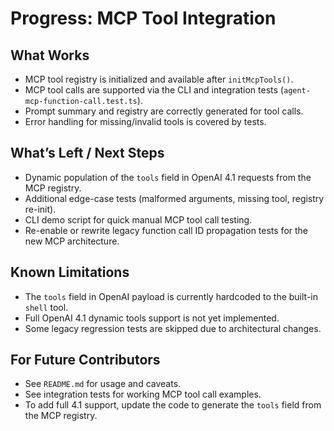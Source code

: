 # Progress: MCP Tool Integration

## What Works

- MCP tool registry is initialized and available after `initMcpTools()`.
- MCP tool calls are supported via the CLI and integration tests (`agent-mcp-function-call.test.ts`).
- Prompt summary and registry are correctly generated for tool calls.
- Error handling for missing/invalid tools is covered by tests.

## What’s Left / Next Steps

- Dynamic population of the `tools` field in OpenAI 4.1 requests from the MCP registry.
- Additional edge-case tests (malformed arguments, missing tool, registry re-init).
- CLI demo script for quick manual MCP tool call testing.
- Re-enable or rewrite legacy function call ID propagation tests for the new MCP architecture.

## Known Limitations

- The `tools` field in OpenAI payload is currently hardcoded to the built-in `shell` tool.
- Full OpenAI 4.1 dynamic tools support is not yet implemented.
- Some legacy regression tests are skipped due to architectural changes.

## For Future Contributors

- See `README.md` for usage and caveats.
- See integration tests for working MCP tool call examples.
- To add full 4.1 support, update the code to generate the `tools` field from the MCP registry.
